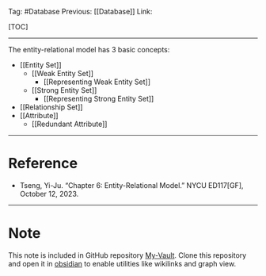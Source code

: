 Tag: #Database 
Previous: [[Database]]
Link: 

[TOC]

---

The entity-relational model has 3 basic concepts:

- [[Entity Set]]
	- [[Weak Entity Set]]
		- [[Representing Weak Entity Set]]
	- [[Strong Entity Set]]
		- [[Representing Strong Entity Set]]
- [[Relationship Set]]
- [[Attribute]]
	- [[Redundant Attribute]]

---

# Reference

- Tseng, Yi-Ju. “Chapter 6: Entity-Relational Model.” NYCU ED117[GF], October 12, 2023.

---

# Note

This note is included in GitHub repository [My-Vault](https://github.com/LittleD3092/My-Vault.git). Clone this repository and open it in [obsidian](https://obsidian.md/) to enable utilities like wikilinks and graph view.